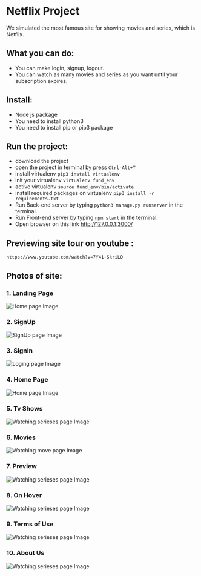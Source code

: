 # Netflix Project 

We simulated the most famous site for showing movies and series, which is Netflix.

## What you can do:

* You can make login, signup, logout.
* You can watch as many movies and series as you want until your subscription expires.





## Install:

* Node js package
* You need to install python3
* You need to install pip or pip3 package

## Run the project: 

* download the project 
* open the project in terminal by press `Ctrl-Alt+T`
* install virtualenv `pip3 install virtualenv` 
* init your virtualenv `virtualenv fund_env`
* active virtualenv `source fund_env/bin/activate`
* install required packages on virtualenv `pip3 install -r requirements.txt`
* Run Back-end server by typing `python3 manage.py runserver` in the terminal.
* Run Front-end server by typing `npm start` in the terminal.
* Open browser on this link http://127.0.0.1:3000/


## Previewing site tour on youtube :
`https://www.youtube.com/watch?v=7Y41-SkriLQ`

## Photos of site: 

### 1. Landing Page
![Home page Image](https://github.com/hanimohsen31/Netflix-V.4-AIO/blob/main/IMGS/s5%20homeout.jpg)

### 2. SignUp
![SignUp page Image](https://github.com/hanimohsen31/Netflix-V.4-AIO/blob/main/IMGS/signup.jpeg)

### 3. SignIn
![Loging page Image](https://github.com/hanimohsen31/Netflix-V.4-AIO/blob/main/IMGS/s6%20login.jpg)

### 4. Home Page
![Home page Image](https://github.com/hanimohsen31/Netflix-V.4-AIO/blob/main/IMGS/s1.jpg)

### 5. Tv Shows 
![Watching serieses page Image](https://github.com/hanimohsen31/Netflix-V.4-AIO/blob/main/IMGS/s2%20tvshows.jpg)

### 6. Movies
![Watching move page Image](https://github.com/hanimohsen31/Netflix-V.4-AIO/blob/main/IMGS/s3%20movies.jpg)

### 7. Preview 
![Watching serieses page Image](https://github.com/hanimohsen31/Netflix-V.4-AIO/blob/main/IMGS/s4%20show.jpg)

### 8. On Hover 
![Watching serieses page Image](https://github.com/hanimohsen31/Netflix-V.4-AIO/blob/main/IMGS/s%20hover.jpg)

### 9. Terms of Use
![Watching serieses page Image](https://github.com/hanimohsen31/Netflix-V.4-AIO/blob/main/IMGS/s3%20terms.jpg)

### 10. About Us
![Watching serieses page Image](https://github.com/hanimohsen31/Netflix-V.4-AIO/blob/main/IMGS/ss.jpg)
